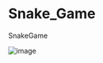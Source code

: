 # Snake_Game
SnakeGame

![image](https://user-images.githubusercontent.com/105558309/198384153-9203994e-f92f-4014-93c5-3b9101a2afb6.png)
